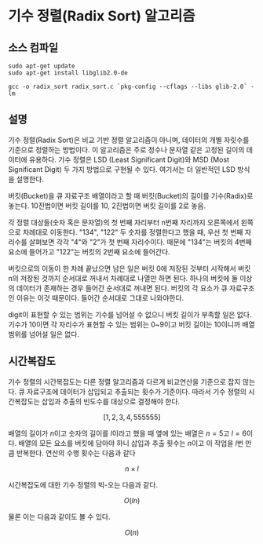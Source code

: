 # 기수 정렬(Radix Sort) 알고리즘
## 소스 컴파일
```
sudo apt-get update
sudo apt-get install libglib2.0-de
```
```
gcc -o radix_sort radix_sort.c `pkg-config --cflags --libs glib-2.0` -lm
```

## 설명
기수 정렬(Radix Sort)은 비교 기반 정렬 알고리즘이 아니며, 데이터의 개별 자릿수를 기준으로 정렬하는 방법이다. 이 알고리즘은 주로 정수나 문자열 같은 고정된 길이의 데이터에 유용하다. 기수 정렬은 LSD (Least Significant Digit)와 MSD (Most Significant Digit) 두 가지 방법으로 구현될 수 있다. 여기서는 더 일반적인 LSD 방식을 설명한다.

버킷(Bucket)을 큐 자료구조 배열이라고 할 때
버킷(Bucket)의 길이를 기수(Radix)로 놓는다. 10진법이면 버킷 길이를 10, 2진법이면 버킷 길이를 2로 놓음.  

각 정렬 대상들(숫자 혹은 문자열)의 첫 번째 자리부터 n번째 자리까지 오른쪽에서 왼쪽으로 차례대로 이동한다. "134", "122" 두 숫자를 정렬한다고 했을 때, 우선 첫 번째 자리수를 살펴보면 각각 "4"와 "2"가 첫 번째 자리수이다. 때문에 "134"는 버킷의 4번째 요소에 들어가고 "122"는 버킷의 2번째 요소에 들어간다.  

버킷으로의 이동이 한 차례 끝났으면 남은 일은 버킷 0에 저장된 것부터 시작해서 버킷 n의 저장된 것까지 순서대로 꺼내서 차례대로 나열만 하면 된다. 하나의 버킷에 둘 이상의 데이터가 존재하는 경우 들어간 순서대로 꺼내면 된다. 버킷의 각 요소가 큐 자료구조인 이유는 이것 때문이다. 들어간 순서대로 그대로 나와야한다.

digit이 표현할 수 있는 범위는 기수를 넘어설 수 없으니 버킷 길이가 부족할 일은 없다. 기수가 10이면 각 자리수가 표현할 수 있는 범위는 0~9이고 버킷 길이는 10이니까 배열 범위를 넘어설 일은 없다.

## 시간복잡도
기수 정렬의 시간복잡도는 다른 정렬 알고리즘과 다르게 비교연산을 기준으로 잡지 않는다. 큐 자료구조에 데이터가 삽입되고 추출되는 횟수가 기준이다. 따라서 기수 정렬의 시간복잡도는 삽입과 추출의 빈도수를 대상으로 결정해야 한다.

$$
\left [1,2,3,4,555555  \right ]
$$

배열의 길이가 $n$이고 숫자의 길이를 $l$이라고 했을 때 옆에 있는 배열은 $n=5$고 $l=6$이다. 배열의 모든 요소를 버킷에 담아야 하니 삽입과 추출 횟수는 $n$이고 이 작업을 $l$번 만큼 반복한다. 연산의 수행 횟수는 다음과 같다

$$
n \times l
$$

시간복잡도에 대한 기수 정렬의 빅-오는 다음과 같다.

$$
O\left(ln\right)
$$

물론 이는 다음과 같이도 볼 수 있다.

$$
O\left(n\right)
$$